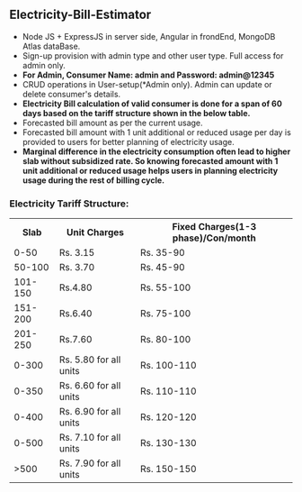 <h2>Electricity-Bill-Estimator</h2>

<ul>
  <li>Node JS + ExpressJS in server side, Angular in frondEnd, MongoDB Atlas dataBase.</li>
  <li> Sign-up provision with admin type and other user type. Full access for admin only.</li>
  <li><strong>For Admin, Consumer Name: admin and Password: admin@12345</strong></li>
  <li> CRUD operations in User-setup(*Admin only). Admin can update or delete consumer's details.</li>
  <li> <strong>Electricity Bill calculation of valid consumer is done for a span of 60 days based on the tariff structure shown in the below table.</strong></li>
  <li> Forecasted bill amount as per the current usage. </li>
  <li> Forecasted bill amount with  1 unit additional or reduced usage per day is provided to users for better planning of electricity usage.</li>
  <li><strong> Marginal difference in the electricity consumption often lead to higher slab without subsidized rate. So knowing forecasted amount with 1 unit additional or reduced usage helps users in planning electricity usage during the rest of billing cycle.
  </strong></li>
</ul>

<div class="table-responsive" >
          <h3>Electricity Tariff Structure:</h3>

<table>
  <tr>
    <th>Slab</th>
    <th>Unit Charges</th>
    <th>Fixed Charges(1-3 phase)/Con/month</th>
  </tr>
  <tr>
    <td>0-50</td>
    <td>Rs. 3.15</td>
    <td>Rs. 35-90</td>
  </tr>
  <tr>
    <td>50-100</td>
    <td>Rs. 3.70</td>
    <td>Rs. 45-90</td>
  </tr>
  <tr>
    <td>101-150</td>
    <td>Rs.4.80</td>
    <td>Rs. 55-100</td>
  </tr>
  <tr>
    <td>151-200</td>
    <td>Rs.6.40</td>
    <td>Rs. 75-100</td>
  </tr>
  <tr>
    <td>201-250</td>
    <td>Rs.7.60</td>
    <td>Rs. 80-100</td>
  </tr>
  <tr>
    <td>0-300</td>
    <td>Rs. 5.80 for all units</td>
    <td>Rs. 100-110</td>
  </tr>
  <tr>
    <td>0-350</td>
    <td>Rs. 6.60 for all units</td>
    <td>Rs. 110-110</td>
  </tr>
  <tr>
    <td>0-400</td>
    <td>Rs. 6.90 for all units</td>
    <td>Rs. 120-120</td>
  </tr>
  <tr>
    <td>0-500</td>
    <td>Rs. 7.10 for all units</td>
    <td>Rs. 130-130</td>
  </tr>
  <tr>
    <td>>500</td>
    <td>Rs. 7.90 for all units</td>
    <td>Rs. 150-150</td>
  </tr>
</table>
